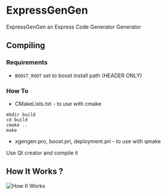 # ExpressGenGen
ExpressGenGen an Express Code Generator Generator

## Compiling

### Requirements
* `BOOST_ROOT` set to boost install path (HEADER ONLY) 

### How To

* CMakeLists.txt - to use with cmake

```
mkdir build 
cd build 
cmake ..
make
```
* xgengen.pro, boost.pri, deployment.pri - to use with qmake

Use Qt creator and compile it

## How It Works ?
![How It Works](http://lookpic.com/O/i2/1887/XPbfhaFj.png "How It Works")
